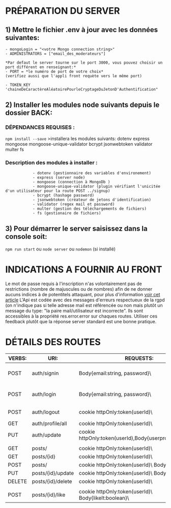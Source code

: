 # PRÉPARATION DU SERVER 

## 1) Mettre le fichier .env à jour avec les données suivantes:

    - mongoLogin = "<votre Mongo connection string>"
    - ADMINISTRATORS = ["email_des_moderateurs"]

    *Par defaut le server tourne sur le port 3000, vous pouvez choisir un port différent en renseignant:*
    - PORT = *le numéro de port de votre choix* 
    (verifiez aussi que l'appli front requète vers le même port) 

    - TOKEN_KEY 'chaineDeCaractèreAléatoirePourleCryptageDuJetonD'Authentification"

## 2) Installer les modules node suivants depuis le dossier BACK:

### DÉPENDANCES REQUISES :
`npm install --save` >installera les modules suivants: dotenv express mongoose mongoose-unique-validator bcrypt jsonwebtoken validator multer fs

### Description des modules à installer :
                - dotenv (gestionnaire des variables d'environement)
                - express (server node)
                - mongoose (connection à MongoDb )
                - mongoose-unique-validator (plugin vérifiant l'unicitée d'un utilisateur pour la route POST ../signup)
                - bcrypt (hashage password)
                - jsonwebtoken (créateur de jetons d'identification)
                - validator (regex mail et password)
                - multer (gestion des téléchargements de fichiers)
                - fs (gestionaire de fichiers)

## 3) Pour démarrer le server saisissez dans la console soit:
`npm run start`
    ou
`node server`
    ou
`nodemon` (si installé)

# INDICATIONS A FOURNIR AU FRONT

Le mot de passe requis à l'inscription n'as volontairement pas de restrictions (nombre de majuscules ou de nombres) afin de ne donner aucuns indices à de potentitels attaquant, pour plus d'information [voir cet article](https://stackoverflow.com/questions/48345922/reference-password-validation)
L'Api est codée avec des messages d'erreurs respectueux de la rgpd (on n'indique pas si telle adresse mail est référencée ou non mais plutôt un message du type: "la paire mail/utilisateur est incorrecte". Ils sont accessibles à la propriété res.error.error sur chaques routes.
Utiliser ces feedback plutôt que la réponse server standard est une bonne pratique.  

# DÉTAILS DES ROUTES 

|VERBS:     |    URI:              |           REQUESTS:                                               |           RESPONSES:                               |
|-----------|----------------------|-------------------------------------------------------------------|----------------------------------------------------|
|POST       |auth/signin           | Body\{email:string, password}\                                    | cookie httpOnly:token\(userId)\, \{userprofile}\   |
|POST       |auth/login            | Body\{email:string, password}\                                    | cookie httpOnly:token\(userId)\, \{userprofile}\   |
|POST       |auth/logout           | cookie httpOnly:token\(userId)\                                   | clearCookie httpOnly:token\(userId)\               |
|GET        |auth/profile/all      | cookie httpOnly:token\(userId)\                                   | \[users, ]\                                        |
|PUT        |auth/update           | cookie httpOnly:token\(userId),Body\{userprofileUpdated}\         | \{userprofile}\                                    |
|           |                      |                                                                   |                                                    |
|GET        |posts/                | cookie httpOnly:token\(userId)\                                   | \[tous les posts]\                                 |
|GET        |posts/{id}            | cookie httpOnly:token\(userId)\                                   | \{post}\                                           |
|POST       |posts/                | cookie httpOnly:token\(userId)\ Body\{post}\                      | \{message:string}\                                 |
|PUT        |posts/{id}/update     | cookie httpOnly:token\(userId)\ Body\{post}\                      | \{message:string}\                                 |
|DELETE     |posts/{id}/delete     | cookie httpOnly:token\(userId)\                                   | \{message:string}\                                 |
|           |                      |                                                                   |                                                    |
|POST       |posts/{id}/like       | cookie httpOnly:token\(userId)\ Body\{likeIt:boolean}\            | \{message:string}\                                 |

